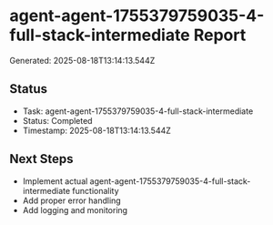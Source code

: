 # agent-agent-1755379759035-4-full-stack-intermediate Report

Generated: 2025-08-18T13:14:13.544Z

## Status
- Task: agent-agent-1755379759035-4-full-stack-intermediate
- Status: Completed
- Timestamp: 2025-08-18T13:14:13.544Z

## Next Steps
- Implement actual agent-agent-1755379759035-4-full-stack-intermediate functionality
- Add proper error handling
- Add logging and monitoring
